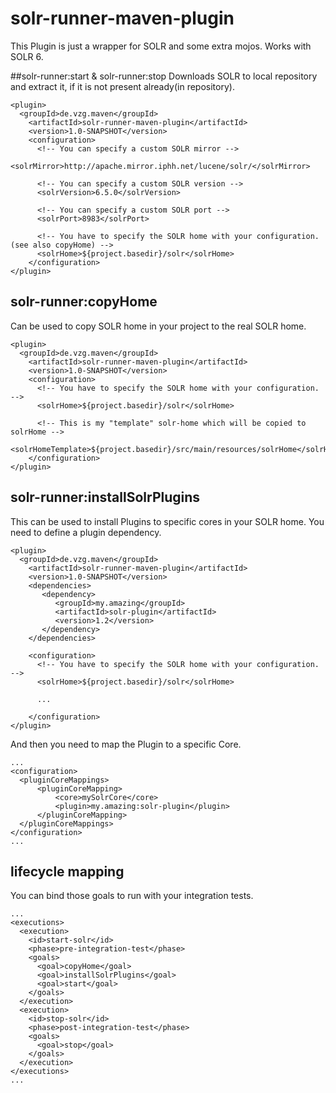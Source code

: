 # solr-runner-maven-plugin

This Plugin is just a wrapper for SOLR and some extra mojos. Works with SOLR 6.

##solr-runner:start & solr-runner:stop
Downloads SOLR to local repository and extract it, if it is not present already(in repository).

```
<plugin>
  <groupId>de.vzg.maven</groupId>
    <artifactId>solr-runner-maven-plugin</artifactId>
    <version>1.0-SNAPSHOT</version>
    <configuration>
      <!-- You can specify a custom SOLR mirror -->
      <solrMirror>http://apache.mirror.iphh.net/lucene/solr/</solrMirror>
      
      <!-- You can specify a custom SOLR version -->
      <solrVersion>6.5.0</solrVersion>
      
      <!-- You can specify a custom SOLR port -->
      <solrPort>8983</solrPort>
      
      <!-- You have to specify the SOLR home with your configuration. (see also copyHome) -->
      <solrHome>${project.basedir}/solr</solrHome>
    </configuration>
</plugin>
``` 

## solr-runner:copyHome
Can be used to copy SOLR home in your project to the real SOLR home.

```
<plugin>
  <groupId>de.vzg.maven</groupId>
    <artifactId>solr-runner-maven-plugin</artifactId>
    <version>1.0-SNAPSHOT</version>
    <configuration>      
      <!-- You have to specify the SOLR home with your configuration. -->
      <solrHome>${project.basedir}/solr</solrHome>
      
      <!-- This is my "template" solr-home which will be copied to solrHome -->
      <solrHomeTemplate>${project.basedir}/src/main/resources/solrHome</solrHomeTemplate>
    </configuration>
</plugin>
```

## solr-runner:installSolrPlugins
This can be used to install Plugins to specific cores in your SOLR home.
You need to define a plugin dependency.
```
<plugin>
  <groupId>de.vzg.maven</groupId>
    <artifactId>solr-runner-maven-plugin</artifactId>
    <version>1.0-SNAPSHOT</version>
    <dependencies>
       <dependency>
          <groupId>my.amazing</groupId>
          <artifactId>solr-plugin</artifactId>
          <version>1.2</version>
       </dependency>
    </dependencies>
    
    <configuration>      
      <!-- You have to specify the SOLR home with your configuration. -->
      <solrHome>${project.basedir}/solr</solrHome>
      
      ...
    
    </configuration>  
</plugin>
```

And then you need to map the Plugin to a specific Core.
```
...
<configuration>      
  <pluginCoreMappings>
      <pluginCoreMapping>
          <core>mySolrCore</core>
          <plugin>my.amazing:solr-plugin</plugin>
      </pluginCoreMapping>
  </pluginCoreMappings>
</configuration>
...
```

## lifecycle mapping

You can bind those goals to run with your integration tests.

```
...
<executions>
  <execution>
    <id>start-solr</id>
    <phase>pre-integration-test</phase>
    <goals>
      <goal>copyHome</goal>
      <goal>installSolrPlugins</goal>
      <goal>start</goal>
    </goals>
  </execution>
  <execution>
    <id>stop-solr</id>
    <phase>post-integration-test</phase>
    <goals>
      <goal>stop</goal>
    </goals>
  </execution>
</executions>
...
```
